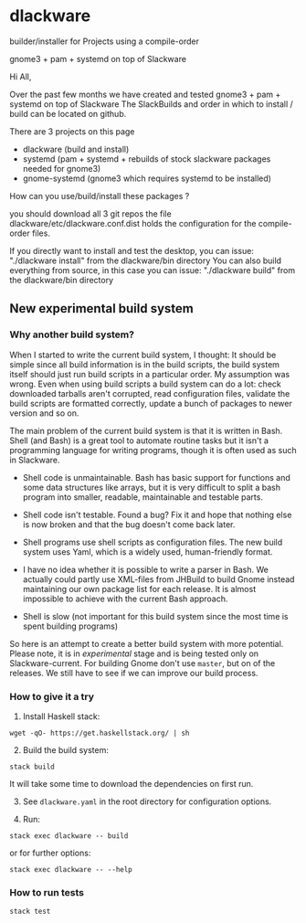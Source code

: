 # dlackware

builder/installer for Projects using a compile-order

gnome3 + pam + systemd on top of Slackware

Hi All,

Over the past few months we have created and tested gnome3 + pam + systemd on top of Slackware
The SlackBuilds and order in which to install / build can be located on github.

There are 3 projects on this page

- dlackware (build and install)
- systemd (pam + systemd + rebuilds of stock slackware packages needed for gnome3)
- gnome-systemd (gnome3 which requires systemd to be installed)

How can you use/build/install these packages ?

you should download all 3 git repos
the file dlackware/etc/dlackware.conf.dist holds the configuration for the compile-order files.

If you directly want to install and test the desktop, you can issue: "./dlackware install" from the dlackware/bin directory
You can also build everything from source, in this case you can issue: "./dlackware build" from the dlackware/bin directory

## New experimental build system

### Why another build system?

When I started to write the current build system, I thought: It should be
simple since all build information is in the build scripts, the build system
itself should just run build scripts in a particular order. My assumption was
wrong. Even when using build scripts a build system can do a lot: check
downloaded tarballs aren't corrupted, read configuration files, validate the
build scripts are formatted correctly, update a bunch of packages to newer
version and so on.

The main problem of the current build system is that it is written in Bash.
Shell (and Bash) is a great tool to automate routine tasks but it isn't a
programming language for writing programs, though it is often used as such in
Slackware.

- Shell code is unmaintainable. Bash has basic support for functions and some
data structures like arrays, but it is very difficult to split a bash program
into smaller, readable, maintainable and testable parts.

- Shell code isn't testable. Found a bug? Fix it and hope that nothing else
is now broken and that the bug doesn't come back later.

- Shell programs use shell scripts as configuration files. The new build system
uses Yaml, which is a widely used, human-friendly format.

- I have no idea whether it is possible to write a parser in Bash. We actually
could partly use XML-files from JHBuild to build Gnome instead maintaining
our own package list for each release. It is almost impossible to achieve with
the current Bash approach.

- Shell is slow (not important for this build system since the most time is
spent building programs)

So here is an attempt to create a better build system with more potential.
Please note, it is in *experimental* stage and is being tested only on
Slackware-current. For building Gnome don't use `master`, but on of the
releases. We still have to see if we can improve our build process.

### How to give it a try

1. Install Haskell stack:

```shell
wget -qO- https://get.haskellstack.org/ | sh
```

2. Build the build system:

```shell
stack build
```

It will take some time to download the dependencies on first run.

3. See `dlackware.yaml` in the root directory for configuration options.

4. Run:

```shell
stack exec dlackware -- build
```

or for further options:

```shell
stack exec dlackware -- --help
```

### How to run tests

```shell
stack test
```
